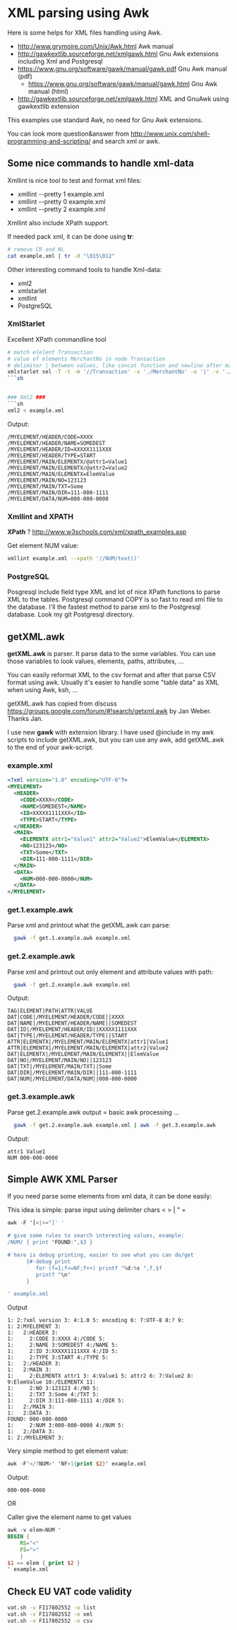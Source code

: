 # XML parsing using Awk #

Here is some helps for XML files handling using Awk.

  * http://www.grymoire.com/Unix/Awk.html Awk manual
  * http://gawkextlib.sourceforge.net/xmlgawk.html Gnu Awk extensions including Xml and Postgresql
  * https://www.gnu.org/software/gawk/manual/gawk.pdf Gnu Awk manual (pdf)
     * https://www.gnu.org/software/gawk/manual/gawk.html  Gnu Awk manual (html)
  * http://gawkextlib.sourceforge.net/xmlgawk.html XML and GnuAwk using gawkextlib extension

This examples use standard Awk, no need for Gnu Awk extensions.

You can look more question&answer from http://www.unix.com/shell-programming-and-scripting/ and search xml or awk.

## Some nice commands to handle xml-data ##

Xmllint is nice tool to test and format xml files:
  * xmllint --pretty 1 example.xml
  * xmllint --pretty 0 example.xml
  * xmllint --pretty 2 example.xml

Xmllint also include XPath support.

If needed pack xml, it can be done using **tr**:
```sh
# remove CR and NL
cat example.xml | tr -d "\015\012" 
```


Other interesting command tools to handle Xml-data:
   * xml2
   * xmlstarlet
   * xmllint
   * PostgreSQL

### XmlStarlet ###
Excellent XPath commandline tool
```sh
# match elelent Transaction
# value of elements MerchantNo in node Transaction
# delimiter | between values, like concat function and newline after matched node
xmlstarlet sel -T -t -m '//Transaction' -v './MerchantNo' -o '|' -v './FinnishRefNo'  -nl file.xml
```sh


### Xml2 ###
```sh
xml2 < example.xml
```

Output:
```text
/MYELEMENT/HEADER/CODE=XXXX
/MYELEMENT/HEADER/NAME=SOMEDEST
/MYELEMENT/HEADER/ID=XXXXX1111XXX
/MYELEMENT/HEADER/TYPE=START
/MYELEMENT/MAIN/ELEMENTX/@attr1=Value1
/MYELEMENT/MAIN/ELEMENTX/@attr2=Value2
/MYELEMENT/MAIN/ELEMENTX=ElemValue
/MYELEMENT/MAIN/NO=123123
/MYELEMENT/MAIN/TXT=Some
/MYELEMENT/MAIN/DIR=111-000-1111
/MYELEMENT/DATA/NUM=000-000-0000
```
### Xmllint and XPATH ###

**XPath** ?
http://www.w3schools.com/xml/xpath_examples.asp

Get element NUM value:
```sh
xmllint example.xml --xpath '//NUM/text()'
```

### PostgreSQL ###
Posgresql include field type XML and lot of nice XPath functions to parse XML to the tables.
Postgresql command COPY is so fast to read xml file to the database. I'll the fastest method to parse xml to the Postgresql database.
Look my git Postgresql directory.


## getXML.awk ##

**getXML.awk** is parser. It parse data to the some variables. You can use those variables to look
values, elements, paths, attributes, ...

You can easily reformat XML to the csv format and after that parse CSV format using awk. Usually it's
easier to handle some "table data" as XML when using Awk, ksh, ...

getXML.awk has copied from discuss
https://groups.google.com/forum/#!search/getxml.awk by Jan Weber. Thanks Jan.

I use new **gawk** with extension library. I have used @include in my awk scripts to include getXML.awk, but
you can use any awk, add getXML.awk to the end of your awk-script.




### example.xml ###

```xml
<?xml version="1.0" encoding="UTF-8"?>
<MYELEMENT>
  <HEADER>
    <CODE>XXXX</CODE>
    <NAME>SOMEDEST</NAME>
    <ID>XXXXX1111XXX</ID>
    <TYPE>START</TYPE>
  </HEADER>
  <MAIN>
    <ELEMENTX attr1="Value1" attr2="Value2">ElemValue</ELEMENTX>
    <NO>123123</NO>
    <TXT>Some</TXT>
    <DIR>111-000-1111</DIR>
  </MAIN>
  <DATA>
    <NUM>000-000-0000</NUM>
  </DATA>
</MYELEMENT>
```




### get.1.example.awk ###
Parse xml and printout what the getXML.awk can parse:
```sh
  gawk -f get.1.example.awk example.xml
```


### get.2.example.awk ###
Parse xml and printout out only element and attribute values with path:
```sh
  gawk -f get.2.example.awk example.xml
```
Output:
```text
TAG|ELEMENT|PATH|ATTR|VALUE
DAT|CODE|/MYELEMENT/HEADER/CODE||XXXX
DAT|NAME|/MYELEMENT/HEADER/NAME||SOMEDEST
DAT|ID|/MYELEMENT/HEADER/ID||XXXXX1111XXX
DAT|TYPE|/MYELEMENT/HEADER/TYPE||START
ATTR|ELEMENTX|/MYELEMENT/MAIN/ELEMENTX|attr1|Value1
ATTR|ELEMENTX|/MYELEMENT/MAIN/ELEMENTX|attr2|Value2
DAT|ELEMENTX|/MYELEMENT/MAIN/ELEMENTX||ElemValue
DAT|NO|/MYELEMENT/MAIN/NO||123123
DAT|TXT|/MYELEMENT/MAIN/TXT||Some
DAT|DIR|/MYELEMENT/MAIN/DIR||111-000-1111
DAT|NUM|/MYELEMENT/DATA/NUM||000-000-0000
```

### get.3.example.awk ###
Parse get.2.example.awk output = basic awk processing ...
```sh
  gawk -f get.2.example.awk example.xml | awk -f get.3.example.awk
```

Output:
```text
attr1 Value1
NUM 000-000-0000
```

## Simple AWK XML Parser ##
If you need parse some elements from xml data, it can be done easily:

This idea is simple: parse input using delimiter chars < > | " =
```awk
awk -F '[<|>="]' '

# give some rules to search interesting values, example:
/NUM/ { print "FOUND:",$3 }

# here is debug printing, easier to see what you can do/get
      {#-debug print
         for (f=1;f<=NF;f++) printf "%d:%s ",f,$f
         printf "\n"
      }

' example.xml
```
Output
```text
1: 2:?xml version 3: 4:1.0 5: encoding 6: 7:UTF-8 8:? 9:
1: 2:MYELEMENT 3:
1:   2:HEADER 3:
1:     2:CODE 3:XXXX 4:/CODE 5:
1:     2:NAME 3:SOMEDEST 4:/NAME 5:
1:     2:ID 3:XXXXX1111XXX 4:/ID 5:
1:     2:TYPE 3:START 4:/TYPE 5:
1:   2:/HEADER 3:
1:   2:MAIN 3:
1:     2:ELEMENTX attr1 3: 4:Value1 5: attr2 6: 7:Value2 8: 9:ElemValue 10:/ELEMENTX 11:
1:     2:NO 3:123123 4:/NO 5:
1:     2:TXT 3:Some 4:/TXT 5:
1:     2:DIR 3:111-000-1111 4:/DIR 5:
1:   2:/MAIN 3:
1:   2:DATA 3:
FOUND: 000-000-0000
1:     2:NUM 3:000-000-0000 4:/NUM 5:
1:   2:/DATA 3:
1: 2:/MYELEMENT 3:
```


Very simple method to get element value:

```awk
awk -F'</?NUM>' 'NF>1{print $2}' example.xml
```

Output:
```text
000-000-0000
```
OR

Caller give the element name to get values
```awk
awk -v elem=NUM '
BEGIN {
    RS="<"
    FS=">"
    }
$1 == elem { print $2 }
' example.xml

```

## Check EU VAT code validity ##

```sh
vat.sh -v FI17802552 -o list
vat.sh -v FI17802552 -o xml
vat.sh -v FI17802552 -o csv
```
